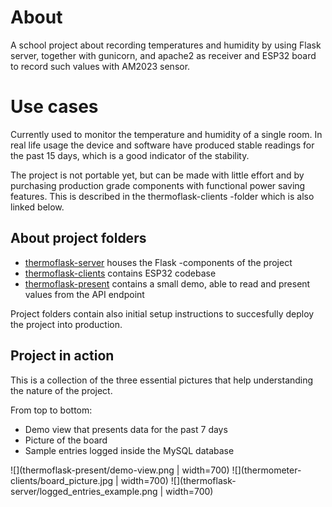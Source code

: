 # About

A school project about recording temperatures and humidity by using Flask server, together with gunicorn, and apache2 as receiver and ESP32 board to record such values with AM2023 sensor.

# Use cases

Currently used to monitor the temperature and humidity of a single room. In real life usage the device and software have produced stable readings for the past 15 days, which is a good indicator of the stability.

The project is not portable yet, but can be made with little effort and by purchasing production grade components with functional power saving features. This is described in the thermoflask-clients -folder which is also linked below.

## About project folders

- [thermoflask-server](https://github.com/Alrahambra/flask-thermometer-client-server-demo/tree/master/thermoflask-server) houses the Flask -components of the project
- [thermoflask-clients](https://github.com/Alrahambra/flask-thermometer-client-server-demo/tree/master/thermometer-clients)  contains ESP32 codebase
- [thermoflask-present](https://github.com/Alrahambra/flask-thermometer-client-server-demo/tree/master/thermoflask-present)  contains a small demo, able to read and present values from the API endpoint

Project folders contain also initial setup instructions to succesfully deploy the project into production.


## Project in action

This is a collection of the three essential pictures that help understanding the nature of the project.

From top to bottom:

- Demo view that presents data for the past 7 days
- Picture of the board
- Sample entries logged inside the MySQL database


![](thermoflask-present/demo-view.png | width=700)
![](thermometer-clients/board_picture.jpg | width=700)
![](thermoflask-server/logged_entries_example.png | width=700)
